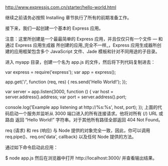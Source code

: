 http://www.expressjs.com.cn/starter/hello-world.html

继续之前请务必按照 Installing 章节执行了所有的前期准备工作。

接下来，我们一起创建一个基本的 Express 应用。

注意：这里所创建是一个最最简单的 Express 应用，并且仅仅只有一个文件 — 和通过 Express 应用生成器 所创建的应用_完全不一样_，Express 应用生成器所创建的应用框架包含多个 JavaScript 文件、Jade 模板和针对不同用途的子目录。

进入 myapp 目录，创建一个名为 app.js 的文件，然后将下列代码复制进去：

var express = require('express');
var app = express();

app.get('/', function (req, res) {
  res.send('Hello World!');
});

var server = app.listen(3000, function () {
  var host = server.address().address;
  var port = server.address().port;

  console.log('Example app listening at http://%s:%s', host, port);
});
上面的代码启动一个服务并监听从 3000 端口进入的所有连接请求。他将对所有 (/) URL 或 路由 返回 “Hello World!” 字符串。对于其他所有路径全部返回 404 Not Found。

req (请求) 和 res (响应) 与 Node 提供的对象完全一致，因此，你可以调用 req.pipe()、req.on('data', callback) 以及任何 Node 提供的方法。

通过如下命令启动此应用：

$ node app.js
然后在浏览器中打开 http://localhost:3000/ 并查看输出结果。